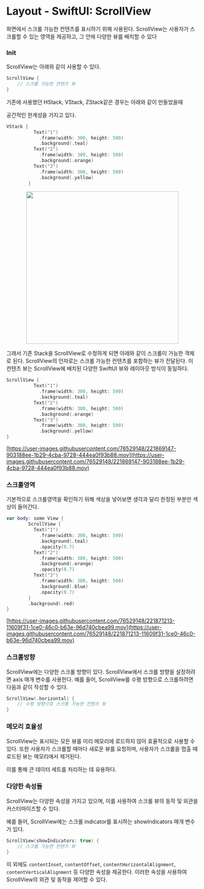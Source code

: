 # Layout - SwiftUI: ScrollView

화면에서 스크롤 가능한 컨텐츠를 표시하기 위해 사용된다. 
ScrollView는 사용자가 스크롤할 수 있는  영역을 제공하고, 그 안에 다양한 뷰를 배치할 수 있다


### Init

ScrollView는 아래와 같이 사용할 수 있다.

```swift
ScrollView {
    // 스크롤 가능한 컨텐츠 뷰
}
```

기존에 사용했던 HStack, VStack, ZStack같은 경우는 아래와 같이 만들었을때

공간적인 한계성을 가지고 있다.

```swift
VStack {
          Text("1")
            .frame(width: 300, height: 500)
            .background(.teal)
          Text("2")
            .frame(width: 300, height: 500)
            .background(.orange)
          Text("3")
            .frame(width: 300, height: 500)
            .background(.yellow)
        }
```

<center>
<img src="https://user-images.githubusercontent.com/76529148/221868073-7b9d9f9b-c5cc-4162-8099-bf9769ded5de.png  width="200" height="400"></center>


그래서 기존 Stack을 ScrollView로 수정하게 되면 아래와 같이 스크롤이 가능한 객체로 된다.  ScrollView의 인자로는 스크롤 가능한 컨텐츠를 포함하는 뷰가 전달된다. 이 컨텐츠 뷰는 ScrollView에 배치된 다양한 SwiftUI 뷰와 레이아웃 방식이 동일하다.

```swift
ScrollView {
          Text("1")
            .frame(width: 300, height: 500)
            .background(.teal)
          Text("2")
            .frame(width: 300, height: 500)
            .background(.orange)
          Text("3")
            .frame(width: 300, height: 500)
            .background(.yellow)
}
```

[https://user-images.githubusercontent.com/76529148/221869147-903188ee-1b29-4cba-9728-444ea0f93b88.mov](https://user-images.githubusercontent.com/76529148/221869147-903188ee-1b29-4cba-9728-444ea0f93b88.mov)

### 스크롤영역

기본적으로 스크롤영역을 확인하기 위해 색상을 넣어보면 생각과 달리 한정된 부분만 색상이 들어간다. 

```swift
var body: some View {
        ScrollView {
          Text("1")
            .frame(width: 300, height: 500)
            .background(.teal)
            .opacity(0.7)
          Text("2")
            .frame(width: 300, height: 500)
            .background(.orange)
            .opacity(0.7)
          Text("3")
            .frame(width: 300, height: 500)
            .background(.blue)
            .opacity(0.7)
        }
        .background(.red)
}
```

[https://user-images.githubusercontent.com/76529148/221871213-11609f31-1ce0-46c0-b63e-96d740cbea99.mov](https://user-images.githubusercontent.com/76529148/221871213-11609f31-1ce0-46c0-b63e-96d740cbea99.mov)

### 스크롤방향

ScrollView에는 다양한 스크롤 방향이 있다. ScrollView에서 스크롤 방향을 설정하려면 axis 매개 변수를 사용한다. 예를 들어, ScrollView를 수평 방향으로 스크롤하려면 다음과 같이 작성할 수 있다.

```swift
ScrollView(.horizontal) {
    // 수평 방향으로 스크롤 가능한 컨텐츠 뷰
}
```

### 메모리 효율성

ScrollView는 표시되는 모든 뷰를 미리 메모리에 로드하지 않아 효율적으로 사용할 수 있다.  또한 사용자가 스크롤할 때마다 새로운 뷰를 요청하며, 사용자가 스크롤을 멈출 때 로드된 뷰는 메모리에서 제거된다. 

이를 통해 큰 데이터 세트를 처리하는 데 유용하다.

### 다양한 속성들

ScrollView는 다양한 속성을 가지고 있으며, 이를 사용하여 스크롤 뷰의 동작 및 외관을 커스터마이즈할 수 있다. 

예를 들어, ScrollView에는 스크롤 indicator를 표시하는 showIndicators 매개 변수가 있다.

```swift
ScrollView(showIndicators: true) {
    // 스크롤 가능한 컨텐츠 뷰
}
```

이 외에도 `contentInset`, `contentOffset`, `contentHorizontalAlignment`, `contentVerticalAlignment` 등 다양한 속성을 제공한다. 이러한 속성을 사용하여 ScrollView의 외관 및 동작을 제어할 수 있다.
